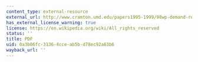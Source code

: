 ```yaml
---
content_type: external-resource
external_url: http://www.cramton.umd.edu/papers1995-1999/98wp-demand-reduction.pdf
has_external_license_warning: true
license: https://en.wikipedia.org/wiki/All_rights_reserved
status: ''
title: PDF
uid: 0a3b06fc-3136-4cce-ab5b-d78ec92a63b6
wayback_url: ''
---
```

